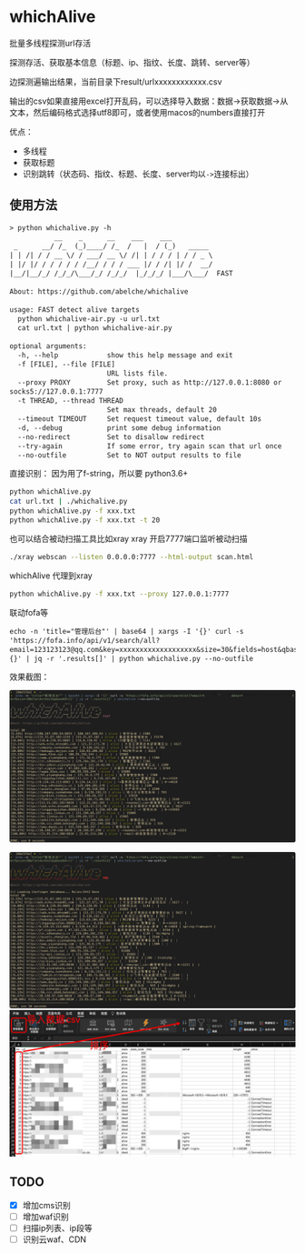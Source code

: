 # whichAlive

批量多线程探测url存活

探测存活、获取基本信息（标题、ip、指纹、长度、跳转、server等）

边探测遍输出结果，当前目录下result/urlxxxxxxxxxxxx.csv

输出的csv如果直接用excel打开乱码，可以选择导入数据：数据->获取数据->从文本，然后编码格式选择utf8即可，或者使用macos的numbers直接打开

优点：
- 多线程
- 获取标题
- 识别跳转（状态码、指纹、标题、长度、server均以`->`连接标出）

## 使用方法
```
> python whichalive.py -h
           __    _      __    ___    ___
 _      __/ /_  (_)____/ /_  /   |  / (_)   _____
| | /| / / __ \/ / ___/ __ \/ /| | / / / | / / _ \
| |/ |/ / / / / / /__/ / / / ___ |/ / /| |/ /  __/
|__/|__/_/ /_/_/\___/_/ /_/_/  |_/_/_/ |___/\___/  FAST

About: https://github.com/abelche/whichalive

usage: FAST detect alive targets
  python whichalive-air.py -u url.txt
  cat url.txt | python whichalive-air.py

optional arguments:
  -h, --help            show this help message and exit
  -f [FILE], --file [FILE]
                        URL lists file.
  --proxy PROXY         Set proxy, such as http://127.0.0.1:8080 or socks5://127.0.0.1:7777
  -t THREAD, --thread THREAD
                        Set max threads, default 20
  --timeout TIMEOUT     Set request timeout value, default 10s
  -d, --debug           print some debug information
  --no-redirect         Set to disallow redirect
  --try-again           If some error, try again scan that url once
  --no-outfile          Set to NOT output results to file
```

直接识别：
因为用了f-string，所以要 python3.6+

 ```sh
 python whichAlive.py
 cat url.txt | ./whichalive.py
 python whichAlive.py -f xxx.txt
 python whichAlive.py -f xxx.txt -t 20
 ```

也可以结合被动扫描工具比如xray
xray 开启7777端口监听被动扫描
```sh
./xray webscan --listen 0.0.0.0:7777 --html-output scan.html
```

whichAlive 代理到xray
```sh
python whichAlive.py -f xxx.txt --proxy 127.0.0.1:7777
```

联动fofa等

```shell
echo -n 'title="管理后台"' | base64 | xargs -I '{}' curl -s 'https://fofa.info/api/v1/search/all?email=123123123@qq.com&key=xxxxxxxxxxxxxxxxxxx&size=30&fields=host&qbase64={}' | jq -r '.results[]' | python whichalive.py --no-outfile
```

效果截图：

![](images/3.png)

![](images/1.png)
![](images/2.png)

## TODO

- [x] 增加cms识别
- [ ] 增加waf识别
- [ ] 扫描ip列表、ip段等
- [ ] 识别云waf、CDN